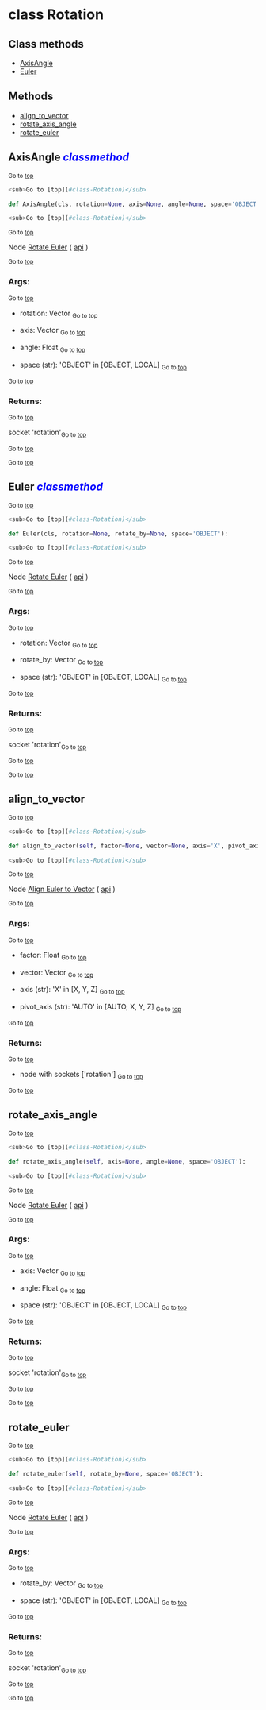# class Rotation


## Class methods

- [AxisAngle](#AxisAngle-classmethod)
- [Euler](#Euler-classmethod)


## Methods

- [align_to_vector](#align_to_vector)
- [rotate_axis_angle](#rotate_axis_angle)
- [rotate_euler](#rotate_euler)

## AxisAngle <span style="color:blue">*classmethod*</span>

<sub>Go to [top](#class-Rotation)</sub>

```python
<sub>Go to [top](#class-Rotation)</sub>

def AxisAngle(cls, rotation=None, axis=None, angle=None, space='OBJECT'):

<sub>Go to [top](#class-Rotation)</sub>

```
<sub>Go to [top](#class-Rotation)</sub>

Node [Rotate Euler](https://docs.blender.org/manual/en/latest/modeling/geometry_nodes/utilities/rotate_euler.html) ( [api](https://docs.blender.org/api/current/bpy.types.FunctionNodeRotateEuler.html) )

<sub>Go to [top](#class-Rotation)</sub>

### Args:
<sub>Go to [top](#class-Rotation)</sub>

- rotation: Vector
<sub>Go to [top](#class-Rotation)</sub>

- axis: Vector
<sub>Go to [top](#class-Rotation)</sub>

- angle: Float
<sub>Go to [top](#class-Rotation)</sub>

- space (str): 'OBJECT' in [OBJECT, LOCAL]
<sub>Go to [top](#class-Rotation)</sub>


<sub>Go to [top](#class-Rotation)</sub>

### Returns:

<sub>Go to [top](#class-Rotation)</sub>

  socket 'rotation'<sub>Go to [top](#class-Rotation)</sub>


<sub>Go to [top](#class-Rotation)</sub>


<sub>Go to [top](#class-Rotation)</sub>

## Euler <span style="color:blue">*classmethod*</span>

<sub>Go to [top](#class-Rotation)</sub>

```python
<sub>Go to [top](#class-Rotation)</sub>

def Euler(cls, rotation=None, rotate_by=None, space='OBJECT'):

<sub>Go to [top](#class-Rotation)</sub>

```
<sub>Go to [top](#class-Rotation)</sub>

Node [Rotate Euler](https://docs.blender.org/manual/en/latest/modeling/geometry_nodes/utilities/rotate_euler.html) ( [api](https://docs.blender.org/api/current/bpy.types.FunctionNodeRotateEuler.html) )

<sub>Go to [top](#class-Rotation)</sub>

### Args:
<sub>Go to [top](#class-Rotation)</sub>

- rotation: Vector
<sub>Go to [top](#class-Rotation)</sub>

- rotate_by: Vector
<sub>Go to [top](#class-Rotation)</sub>

- space (str): 'OBJECT' in [OBJECT, LOCAL]
<sub>Go to [top](#class-Rotation)</sub>


<sub>Go to [top](#class-Rotation)</sub>

### Returns:

<sub>Go to [top](#class-Rotation)</sub>

  socket 'rotation'<sub>Go to [top](#class-Rotation)</sub>


<sub>Go to [top](#class-Rotation)</sub>


<sub>Go to [top](#class-Rotation)</sub>

## align_to_vector

<sub>Go to [top](#class-Rotation)</sub>

```python
<sub>Go to [top](#class-Rotation)</sub>

def align_to_vector(self, factor=None, vector=None, axis='X', pivot_axis='AUTO'):

<sub>Go to [top](#class-Rotation)</sub>

```
<sub>Go to [top](#class-Rotation)</sub>

Node [Align Euler to Vector](https://docs.blender.org/manual/en/latest/modeling/geometry_nodes/utilities/align_euler_to_vector.html) ( [api](https://docs.blender.org/api/current/bpy.types.FunctionNodeAlignEulerToVector.html) )

<sub>Go to [top](#class-Rotation)</sub>

### Args:
<sub>Go to [top](#class-Rotation)</sub>

- factor: Float
<sub>Go to [top](#class-Rotation)</sub>

- vector: Vector
<sub>Go to [top](#class-Rotation)</sub>

- axis (str): 'X' in [X, Y, Z]
<sub>Go to [top](#class-Rotation)</sub>

- pivot_axis (str): 'AUTO' in [AUTO, X, Y, Z]
<sub>Go to [top](#class-Rotation)</sub>


<sub>Go to [top](#class-Rotation)</sub>

### Returns:

<sub>Go to [top](#class-Rotation)</sub>

- node with sockets ['rotation']
<sub>Go to [top](#class-Rotation)</sub>


<sub>Go to [top](#class-Rotation)</sub>

## rotate_axis_angle

<sub>Go to [top](#class-Rotation)</sub>

```python
<sub>Go to [top](#class-Rotation)</sub>

def rotate_axis_angle(self, axis=None, angle=None, space='OBJECT'):

<sub>Go to [top](#class-Rotation)</sub>

```
<sub>Go to [top](#class-Rotation)</sub>

Node [Rotate Euler](https://docs.blender.org/manual/en/latest/modeling/geometry_nodes/utilities/rotate_euler.html) ( [api](https://docs.blender.org/api/current/bpy.types.FunctionNodeRotateEuler.html) )

<sub>Go to [top](#class-Rotation)</sub>

### Args:
<sub>Go to [top](#class-Rotation)</sub>

- axis: Vector
<sub>Go to [top](#class-Rotation)</sub>

- angle: Float
<sub>Go to [top](#class-Rotation)</sub>

- space (str): 'OBJECT' in [OBJECT, LOCAL]
<sub>Go to [top](#class-Rotation)</sub>


<sub>Go to [top](#class-Rotation)</sub>

### Returns:

<sub>Go to [top](#class-Rotation)</sub>

  socket 'rotation'<sub>Go to [top](#class-Rotation)</sub>


<sub>Go to [top](#class-Rotation)</sub>


<sub>Go to [top](#class-Rotation)</sub>

## rotate_euler

<sub>Go to [top](#class-Rotation)</sub>

```python
<sub>Go to [top](#class-Rotation)</sub>

def rotate_euler(self, rotate_by=None, space='OBJECT'):

<sub>Go to [top](#class-Rotation)</sub>

```
<sub>Go to [top](#class-Rotation)</sub>

Node [Rotate Euler](https://docs.blender.org/manual/en/latest/modeling/geometry_nodes/utilities/rotate_euler.html) ( [api](https://docs.blender.org/api/current/bpy.types.FunctionNodeRotateEuler.html) )

<sub>Go to [top](#class-Rotation)</sub>

### Args:
<sub>Go to [top](#class-Rotation)</sub>

- rotate_by: Vector
<sub>Go to [top](#class-Rotation)</sub>

- space (str): 'OBJECT' in [OBJECT, LOCAL]
<sub>Go to [top](#class-Rotation)</sub>


<sub>Go to [top](#class-Rotation)</sub>

### Returns:

<sub>Go to [top](#class-Rotation)</sub>

  socket 'rotation'<sub>Go to [top](#class-Rotation)</sub>


<sub>Go to [top](#class-Rotation)</sub>


<sub>Go to [top](#class-Rotation)</sub>

